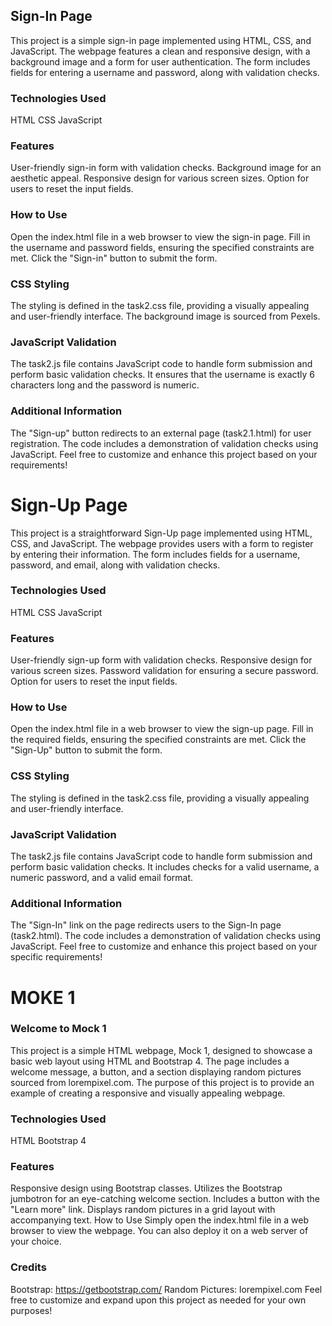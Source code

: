 
## Sign-In Page
This project is a simple sign-in page implemented using HTML, CSS, and JavaScript. The webpage features a clean and responsive design, with a background image and a form for user authentication. The form includes fields for entering a username and password, along with validation checks.

### Technologies Used
HTML
CSS
JavaScript
### Features
User-friendly sign-in form with validation checks.
Background image for an aesthetic appeal.
Responsive design for various screen sizes.
Option for users to reset the input fields.
### How to Use
Open the index.html file in a web browser to view the sign-in page.
Fill in the username and password fields, ensuring the specified constraints are met.
Click the "Sign-in" button to submit the form.
### CSS Styling
The styling is defined in the task2.css file, providing a visually appealing and user-friendly interface. The background image is sourced from Pexels.

### JavaScript Validation
The task2.js file contains JavaScript code to handle form submission and perform basic validation checks. It ensures that the username is exactly 6 characters long and the password is numeric.

### Additional Information
The "Sign-up" button redirects to an external page (task2.1.html) for user registration.
The code includes a demonstration of validation checks using JavaScript.
Feel free to customize and enhance this project based on your requirements!


# Sign-Up Page
This project is a straightforward Sign-Up page implemented using HTML, CSS, and JavaScript. The webpage provides users with a form to register by entering their information. The form includes fields for a username, password, and email, along with validation checks.

### Technologies Used
HTML
CSS
JavaScript
### Features
User-friendly sign-up form with validation checks.
Responsive design for various screen sizes.
Password validation for ensuring a secure password.
Option for users to reset the input fields.
### How to Use
Open the index.html file in a web browser to view the sign-up page.
Fill in the required fields, ensuring the specified constraints are met.
Click the "Sign-Up" button to submit the form.
### CSS Styling
The styling is defined in the task2.css file, providing a visually appealing and user-friendly interface.

### JavaScript Validation
The task2.js file contains JavaScript code to handle form submission and perform basic validation checks. It includes checks for a valid username, a numeric password, and a valid email format.

### Additional Information
The "Sign-In" link on the page redirects users to the Sign-In page (task2.html).
The code includes a demonstration of validation checks using JavaScript.
Feel free to customize and enhance this project based on your specific requirements!


# MOKE 1
### Welcome to Mock 1
This project is a simple HTML webpage, Mock 1, designed to showcase a basic web layout using HTML and Bootstrap 4. The page includes a welcome message, a button, and a section displaying random pictures sourced from lorempixel.com. The purpose of this project is to provide an example of creating a responsive and visually appealing webpage.

### Technologies Used
HTML
Bootstrap 4
### Features
Responsive design using Bootstrap classes.
Utilizes the Bootstrap jumbotron for an eye-catching welcome section.
Includes a button with the "Learn more" link.
Displays random pictures in a grid layout with accompanying text.
How to Use
Simply open the index.html file in a web browser to view the webpage. You can also deploy it on a web server of your choice.

### Credits
Bootstrap: https://getbootstrap.com/
Random Pictures: lorempixel.com
Feel free to customize and expand upon this project as needed for your own purposes!